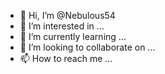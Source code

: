 - 👋 Hi, I’m @Nebulous54
- 👀 I’m interested in ...
- 🌱 I’m currently learning ...
- 💞️ I’m looking to collaborate on ...
- 📫 How to reach me ...

<!---
Nebulous54/Nebulous54 is a ✨ special ✨ repository because its `README.md` (this file) appears on your GitHub profile.
You can click the Preview link to take a look at your changesghjg
